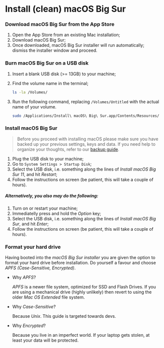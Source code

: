 # Install (clean) macOS Big Sur

### Download macOS Big Sur from the App Store

1. Open the App Store from an existing Mac installation;
2. Download macOS Big Sur;
3. Once downloaded, macOS Big Sur installer will run automatically; dismiss the installer window and proceed.

### Burn macOS Big Sur on a USB disk

1. Insert a blank USB disk (>= 13GB) to your machine;
2. Find the volume name in the terminal;

   ```bash
   ls -la /Volumes/
   ```

3. Run the following command, replacing `/Volumes/Untitled` with the actual name of your volume.

   ```bash
   sudo /Applications/Install\ macOS\ Big\ Sur.app/Contents/Resources/createinstallmedia --volume /Volumes/Untitled -- /Applications/Install\ macOS\ Big\ Sur.app --nointeraction
   ```

### Install macOS Big Sur

> Before you proceed with installing macOS please make sure you have backed up your previous settings, keys and data. If you need help to organize your thoughts, refer to our [backup guide](/backup.md).

1. Plug the USB disk to your machine;
2. Go to `System Settings > Startup Disk`;
3. Select the USB disk, i.e. something along the lines of _Install macOS Big Sur 11_, and hit _Restart_;
4. Follow the instructions on screen (be patient, this will take a couple of hours).

##### Alternatively, you also may do the following:

1. Turn on or restart your machine;
2. Immediatelly press and hold the _Option_ key;
3. Select the USB disk, i.e. something along the lines of _Install macOS Big Sur_, and hit _Enter_;
4. Follow the instructions on screen (be patient, this will take a couple of hours).

### Format your hard drive

Having booted into the _macOS Big Sur installer_ you are given the option to format your hard drive before installation. Do yourself a favour and choose _APFS (Case-Sensitive, Encrypted)_.

- Why _APFS_?

  _APFS_ is a newer file system, optimized for SSD and Flash Drives. If you are using a mechanical drive (highly unlikely) then revert to using the older _Mac OS Extended_ file system.

- Why _Case-Sensitive_?

  Because _Unix_. This guide is targeted towards devs.

- Why _Encrypted_?

  Because you live in an imperfect world. If your laptop gets stolen, at least your data will be protected.
